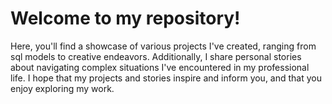 # Welcome to my repository!
Here, you'll find a showcase of various projects I've created, ranging from sql models to creative endeavors. Additionally, I share personal stories about navigating complex situations I've encountered in my professional life. I hope that my projects and stories inspire and inform you, and that you enjoy exploring my work.

